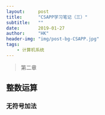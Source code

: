 ```yaml
---
layout:     post
title:      "CSAPP学习笔记（三）"
subtitle:   ""
date:       2019-01-27
author:     "HK"
header-img: "img/post-bg-CSAPP.jpg"
tags:
    - 计算机系统
---
```


> 第二章

## 整数运算

### 无符号加法

